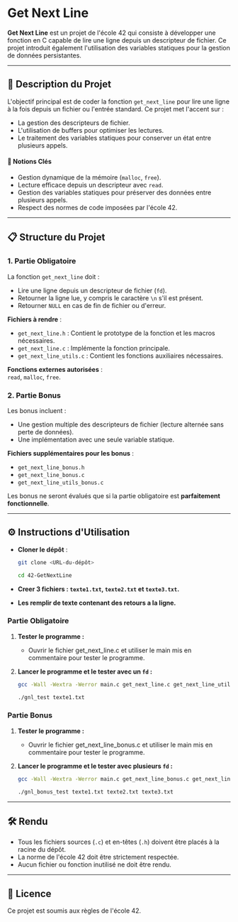 # Get Next Line

**Get Next Line** est un projet de l'école 42 qui consiste à développer une fonction en C capable de lire une ligne depuis un descripteur de fichier. Ce projet introduit également l'utilisation des variables statiques pour la gestion de données persistantes.

---

## 📝 Description du Projet

L'objectif principal est de coder la fonction `get_next_line` pour lire une ligne à la fois depuis un fichier ou l'entrée standard. Ce projet met l'accent sur :

- La gestion des descripteurs de fichier.
- L'utilisation de buffers pour optimiser les lectures.
- Le traitement des variables statiques pour conserver un état entre plusieurs appels.

#### 🔑 Notions Clés

- Gestion dynamique de la mémoire (`malloc`, `free`).
- Lecture efficace depuis un descripteur avec `read`.
- Gestion des variables statiques pour préserver des données entre plusieurs appels.
- Respect des normes de code imposées par l'école 42.

---

## 📋 Structure du Projet

### 1. Partie Obligatoire

La fonction `get_next_line` doit :

- Lire une ligne depuis un descripteur de fichier (`fd`).
- Retourner la ligne lue, y compris le caractère `\n` s'il est présent.
- Retourner `NULL` en cas de fin de fichier ou d'erreur.

**Fichiers à rendre** :

- `get_next_line.h` : Contient le prototype de la fonction et les macros nécessaires.
- `get_next_line.c` : Implémente la fonction principale.
- `get_next_line_utils.c` : Contient les fonctions auxiliaires nécessaires.

**Fonctions externes autorisées** :  
`read`, `malloc`, `free`.

### 2. Partie Bonus

Les bonus incluent :

- Une gestion multiple des descripteurs de fichier (lecture alternée sans perte de données).
- Une implémentation avec une seule variable statique.

**Fichiers supplémentaires pour les bonus** :

- `get_next_line_bonus.h`
- `get_next_line_bonus.c`
- `get_next_line_utils_bonus.c`

Les bonus ne seront évalués que si la partie obligatoire est **parfaitement fonctionnelle**.

---

## ⚙️ Instructions d'Utilisation

- **Cloner le dépôt** :  
   ```bash
   git clone <URL-du-dépôt>
   ```
   ```bash
   cd 42-GetNextLine
   ```
- **Creer 3 fichiers : `texte1.txt`, `texte2.txt` et `texte3.txt`.**

- **Les remplir de texte contenant des retours a la ligne.**

### Partie Obligatoire

1. **Tester le programme :**
   - Ouvrir le fichier get_next_line.c et utiliser le main mis en commentaire pour tester le programme.
  
2. **Lancer le programme et le tester avec un `fd` :**
   ```bash
   gcc -Wall -Wextra -Werror main.c get_next_line.c get_next_line_utils.c -o gnl_test
   ```
   ```bash
   ./gnl_test texte1.txt
   ```

### Partie Bonus

1. **Tester le programme :**
   - Ouvrir le fichier get_next_line_bonus.c et utiliser le main mis en commentaire pour tester le programme.

2. **Lancer le programme et le tester avec plusieurs `fd` :**
   ```bash
   gcc -Wall -Wextra -Werror main.c get_next_line_bonus.c get_next_line_utils_bonus.c -o gnl_bonus_test
   ```
   ```bash
   ./gnl_bonus_test texte1.txt texte2.txt texte3.txt
   ```

--- 

## 🛠️ Rendu

- Tous les fichiers sources (`.c`) et en-têtes (`.h`) doivent être placés à la racine du dépôt.
- La norme de l'école 42 doit être strictement respectée.
- Aucun fichier ou fonction inutilisé ne doit être rendu.

---

## 📜 Licence

Ce projet est soumis aux règles de l'école 42.
